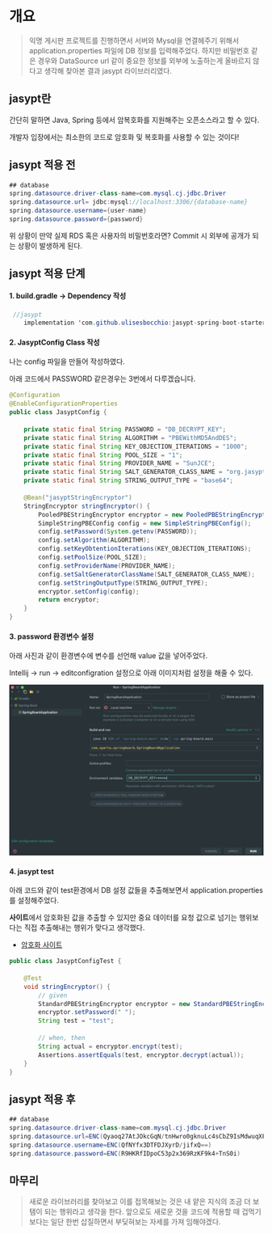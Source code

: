 # 개요

> 익명 게시판 프로젝트를 진행하면서 서버와 Mysql을 연결헤주기 위해서 application.properties 파일에 DB 정보를 입력해주었다.
> 하지만 비밀번호 같은 경우와 DataSource url 같이 중요한 정보를 외부에 노출하는게 올바르지 않다고 생각해 찾아본 결과 jasypt 라이브러리였다.

## jasypt란

간단히 말하면 Java, Spring 등에서 암복호화를 지원해주는 오픈소스라고 할 수 있다.

개발자 입장에서는 최소한의 코드로 암호화 및 복호화를 사용할 수 있는 것이다!

## jasypt 적용 전

```java
## database
spring.datasource.driver-class-name=com.mysql.cj.jdbc.Driver
spring.datasource.url= jdbc:mysql://localhost:3306/{database-name}
spring.datasource.username={user-name}
spring.datasource.password={password}
```

위 상황이 만약 실제 RDS 혹은 사용자의 비밀번호라면? Commit 시 외부에 공개가 되는 상황이 발생하게 된다.

## jasypt 적용 단계

#### 1. build.gradle -> Dependency 작성

```java
 //jasypt
    implementation 'com.github.ulisesbocchio:jasypt-spring-boot-starter:3.0.5'
```

#### 2. JasyptConfig Class 작성

나는 config 파일을 만들어 작성하였다.

아래 코드에서 PASSWORD 같은경우는 3번에서 다루겠습니다.

```java
@Configuration
@EnableConfigurationProperties
public class JasyptConfig {

    private static final String PASSWORD = "DB_DECRYPT_KEY";
    private static final String ALGORITHM = "PBEWithMD5AndDES";
    private static final String KEY_OBJECTION_ITERATIONS = "1000";
    private static final String POOL_SIZE = "1";
    private static final String PROVIDER_NAME = "SunJCE";
    private static final String SALT_GENERATOR_CLASS_NAME = "org.jasypt.salt.RandomSaltGenerator";
    private static final String STRING_OUTPUT_TYPE = "base64";

    @Bean("jasyptStringEncryptor")
    StringEncryptor stringEncryptor() {
        PooledPBEStringEncryptor encryptor = new PooledPBEStringEncryptor();
        SimpleStringPBEConfig config = new SimpleStringPBEConfig();
        config.setPassword(System.getenv(PASSWORD));
        config.setAlgorithm(ALGORITHM);
        config.setKeyObtentionIterations(KEY_OBJECTION_ITERATIONS);
        config.setPoolSize(POOL_SIZE);
        config.setProviderName(PROVIDER_NAME);
        config.setSaltGeneratorClassName(SALT_GENERATOR_CLASS_NAME);
        config.setStringOutputType(STRING_OUTPUT_TYPE);
        encryptor.setConfig(config);
        return encryptor;
    }
}

```

#### 3. password 환경변수 설정

아래 사진과 같이 환경변수에 변수를 선언해 value 값을 넣어주었다.

Intellij -> run -> editconfigration 설정으로 아래 이미지처럼 설정을 해줄 수 있다.

![file](../img/jas1.png)

#### 4. jasypt test

아래 코드와 같이 test환경에서 DB 설정 값들을 추출해보면서 application.properties를 설정해주었다.

**사이트**에서 암호화된 값을 추출할 수 있지만 중요 데이터를 요청 값으로 넘기는 행위보다는 직접 추출해내는 행위가 맞다고 생각했다.

- [암호화 사이트](https://www.devglan.com/online-tools/jasypt-online-encryption-decryption)

```java
public class JasyptConfigTest {

    @Test
    void stringEncryptor() {
        // given
        StandardPBEStringEncryptor encryptor = new StandardPBEStringEncryptor();
        encryptor.setPassword(" ");
        String test = "test";

        // when, then
        String actual = encryptor.encrypt(test);
        Assertions.assertEquals(test, encryptor.decrypt(actual));
    }
}
```

## jasypt 적용 후

```java
## database
spring.datasource.driver-class-name=com.mysql.cj.jdbc.Driver
spring.datasource.url=ENC(Qyaoq27AtJOkcGqN/tnHwro0gknuLc4sCbZ9IsMdwuqXFFZy6nPHKoVQPiUE7jDi)
spring.datasource.username=ENC(QfNYfx3DTFDJXyrD/jifxQ==)
spring.datasource.password=ENC(R9HKRfIDpoC53p2x369RzKF9k4+TnS0i)
```

## 마무리

> 새로운 라이브러리를 찾아보고 이를 접목해보는 것은 내 얕은 지식의 조금 더 보탬이 되는 행위라고 생각을 한다.
> 앞으로도 새로운 것을 코드에 적용할 때 겁먹기 보다는 일단 한번 삽질하면서 부딪혀보는 자세를 가져 임해야겠다.
